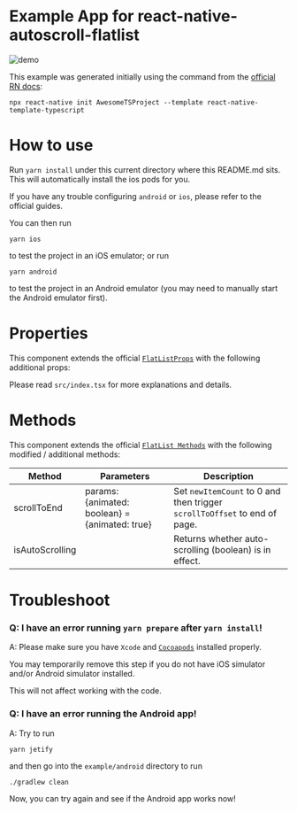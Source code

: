 # Example App for react-native-autoscroll-flatlist

![demo](https://github.com/RageBill/react-native-autoscroll-flatlist/blob/master/demo/autoscroll.gif?raw=true)

This example was generated initially using the command from the [official RN docs](https://facebook.github.io/react-native/docs/getting-started):

```
npx react-native init AwesomeTSProject --template react-native-template-typescript
```

# How to use

Run `yarn install` under this current directory where this README.md sits. This will automatically install the ios pods for you.

If you have any trouble configuring `android` or `ios`, please refer to the official guides.

You can then run

```
yarn ios
```

to test the project in an iOS emulator; or run

```
yarn android
```

to test the project in an Android emulator (you may need to manually start the Android emulator first).

# Properties

This component extends the official [`FlatListProps`](https://facebook.github.io/react-native/docs/flatlist) with the following additional props:

Please read `src/index.tsx` for more explanations and details.

# Methods

This component extends the official [`FlatList Methods`](https://facebook.github.io/react-native/docs/flatlist) with the following modified / additional methods:

| Method          | Parameters                                     | Description                                                                                      |
| --------------- | ---------------------------------------------- | ------------------------------------------------------------------------------------------------ | 
| scrollToEnd     | params: {animated: boolean} = {animated: true} | Set `newItemCount` to 0 and then trigger `scrollToOffset` to end of page. | 
| isAutoScrolling |                                                | Returns whether auto-scrolling (boolean) is in effect.                                           | 

# Troubleshoot

### Q: I have an error running `yarn prepare` after `yarn install`!

A: Please make sure you have `Xcode` and [`Cocoapods`](https://guides.cocoapods.org/using/getting-started.html) installed properly.

You may temporarily remove this step if you do not have iOS simulator and/or Android simulator installed.

This will not affect working with the code.

### Q: I have an error running the Android app!

A: Try to run

```
yarn jetify
```

and then go into the `example/android` directory to run

```
./gradlew clean
```

Now, you can try again and see if the Android app works now!
